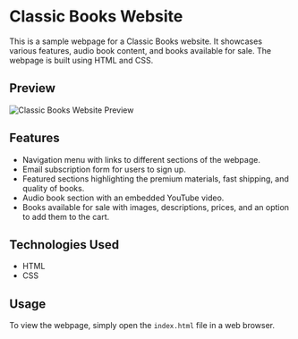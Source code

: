 # Classic Books Website
This is a sample webpage for a Classic Books website. It showcases various features, audio book content, and books available for sale. The webpage is built using HTML and CSS.

## Preview
![Classic Books Website Preview](preview.png)

## Features
- Navigation menu with links to different sections of the webpage.
- Email subscription form for users to sign up.
- Featured sections highlighting the premium materials, fast shipping, and quality of books.
- Audio book section with an embedded YouTube video.
- Books available for sale with images, descriptions, prices, and an option to add them to the cart.

## Technologies Used
- HTML
- CSS

## Usage
To view the webpage, simply open the `index.html` file in a web browser.

